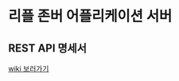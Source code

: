 # 리플 존버 어플리케이션 서버

## REST API 명세서

[wiki 보러가기](https://github.com/Rocket-Hyun/RiJonTTak-Server/wiki/REST-api-%C2%A0명세서)
